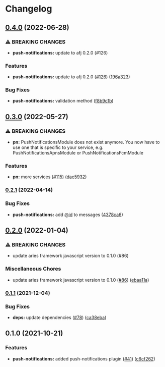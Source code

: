 # Changelog

## [0.4.0](https://www.github.com/hyperledger/aries-framework-javascript-ext/compare/push-notifications-v0.3.0...push-notifications-v0.4.0) (2022-06-28)


### ⚠ BREAKING CHANGES

* **push-notifications:** update to afj 0.2.0 (#126)

### Features

* **push-notifications:** update to afj 0.2.0 ([#126](https://www.github.com/hyperledger/aries-framework-javascript-ext/issues/126)) ([196a323](https://www.github.com/hyperledger/aries-framework-javascript-ext/commit/196a3233f7284ed2acdba9d3724acc5c55cd2be4))


### Bug Fixes

* **push-notifications:** validation method ([f8b9c1b](https://www.github.com/hyperledger/aries-framework-javascript-ext/commit/f8b9c1b1d18780227b7db6a30efe11f407da5ef3))

## [0.3.0](https://www.github.com/hyperledger/aries-framework-javascript-ext/compare/push-notifications-v0.2.1...push-notifications-v0.3.0) (2022-05-27)


### ⚠ BREAKING CHANGES

* **pn:** PushNotificationsModule does not exist anymore. You now have to use one that is specific to your service, e.g. PushNotificationsApnsModule or PushNotificationsFcmModule

### Features

* **pn:** more services ([#115](https://www.github.com/hyperledger/aries-framework-javascript-ext/issues/115)) ([dac5932](https://www.github.com/hyperledger/aries-framework-javascript-ext/commit/dac59321b40bbf4b5dc488212b8c6a13eb1d4d19))

### [0.2.1](https://www.github.com/hyperledger/aries-framework-javascript-ext/compare/push-notifications-v0.2.0...push-notifications-v0.2.1) (2022-04-14)


### Bug Fixes

* **push-notifications:** add [@id](https://www.github.com/id) to messages ([4378ca6](https://www.github.com/hyperledger/aries-framework-javascript-ext/commit/4378ca6bbcab5369f9b49917707417b32d1cf443))

## [0.2.0](https://www.github.com/hyperledger/aries-framework-javascript-ext/compare/push-notifications-v0.1.1...push-notifications-v0.2.0) (2022-01-04)


### ⚠ BREAKING CHANGES

* update aries framework javascript version to 0.1.0 (#86)

### Miscellaneous Chores

* update aries framework javascript version to 0.1.0 ([#86](https://www.github.com/hyperledger/aries-framework-javascript-ext/issues/86)) ([ebaa11a](https://www.github.com/hyperledger/aries-framework-javascript-ext/commit/ebaa11a8f1c4588b020e870abd092a5813ec28ef))

### [0.1.1](https://www.github.com/hyperledger/aries-framework-javascript-ext/compare/push-notifications-v0.1.0...push-notifications-v0.1.1) (2021-12-04)


### Bug Fixes

* **deps:** update dependencies ([#78](https://www.github.com/hyperledger/aries-framework-javascript-ext/issues/78)) ([ca38eba](https://www.github.com/hyperledger/aries-framework-javascript-ext/commit/ca38eba50dbb524269865d4fbfcb2d33720d0b48))

## 0.1.0 (2021-10-21)


### Features

* **push-notifications:** added push-notifications plugin ([#41](https://www.github.com/hyperledger/aries-framework-javascript-ext/issues/41)) ([c6cf262](https://www.github.com/hyperledger/aries-framework-javascript-ext/commit/c6cf262a21399cc55f3a1dab0e24831b96c2bb18))
